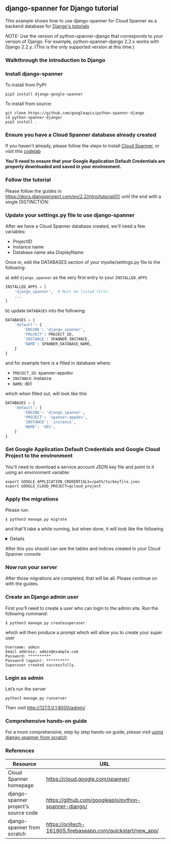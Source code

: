 ## django-spanner for Django tutorial

This example shows how to use django-spanner for Cloud Spanner as a backend database for [Django's tutorials](https://docs.djangoproject.com/en/2.2/intro/tutorial01/)

*NOTE:* Use the version of python-spanner-django that corresponds to your version of Django. For example, python-spanner-django 2.2.x works with Django 2.2.y. (This is the only supported version at this time.)

### Walkthrough the introduction to Django

### Install django-spanner
To install from PyPI:
```shell
pip3 install django-google-spanner
```
To install from source:
```shell
git clone https://github.com/googleapis/python-spanner-django
cd python-spanner-django/
pip3 install .
```

### Ensure you have a Cloud Spanner database already created
If you haven't already, please follow the steps to install [Cloud Spanner](https://cloud.google.com/spanner/docs/getting-started/set-up),
or visit this [codelab](https://opencensus.io/codelabs/spanner/#0)

**You'll need to ensure that your Google Application Default Credentials are properly downloaded and saved in your environment.**

### Follow the tutorial
Please follow the guides in https://docs.djangoproject.com/en/2.2/intro/tutorial01/ until the end with a single DISTINCTION:

### Update your settings.py file to use django-spanner
After we have a Cloud Spanner database created, we'll need a few variables:
* ProjectID
* Instance name
* Database name aka DisplayName

Once in, edit the DATABASES section of your mysite/settings.py file to the following:

a) add `django_spanner` as the very first entry to your `INSTALLED_APPS`
```python
INSTALLED_APPS = [
    'django_spanner',  # Must be listed first.
    ...
]
```

b) update `DATABASES` into the following:
```python
DATABASES = {
    'default': {
        'ENGINE': 'django_spanner',
        'PROJECT': PROJECT_ID,
        'INSTANCE': SPANNER_INSTANCE,
        'NAME': SPANNER_DATABASE_NAME,
    }
}
```

and for example here is a filled in database where:

* `PROJECT_ID`: spanner-appdev
* `INSTANCE`: instance
* `NAME`: db1

which when filled out, will look like this

```python
DATABASES = {
    'default': {
        'ENGINE': 'django_spanner',
        'PROJECT': 'spanner-appdev',
        'INSTANCE': 'instance',
        'NAME': 'db1',
    }
}
```

### Set Google Application Default Credentials and Google Cloud Project to the environment
You'll need to download a service account JSON key file and point to it using an environment variable: 
```shell
export GOOGLE_APPLICATION_CREDENTIALS=/path/to/keyfile.json
export GOOGLE_CLOUD_PROJECT=gcloud_project
```

### Apply the migrations
Please run:
```shell
$ python3 manage.py migrate
```

and that'll take a while running, but when done, it will look like the following

<details>

```shell
$ python3 manage.py migrate
Operations to perform:
  Apply all migrations: admin, auth, contenttypes, sessions
Running migrations:
  Applying contenttypes.0001_initial... OK
  Applying auth.0001_initial... OK
  Applying admin.0001_initial... OK
  Applying admin.0002_logentry_remove_auto_add... OK
  Applying admin.0003_logentry_add_action_flag_choices... OK
  Applying contenttypes.0002_remove_content_type_name... OK
  Applying auth.0002_alter_permission_name_max_length... OK
  Applying auth.0003_alter_user_email_max_length... OK
  Applying auth.0004_alter_user_username_opts... OK
  Applying auth.0005_alter_user_last_login_null... OK
  Applying auth.0006_require_contenttypes_0002... OK
  Applying auth.0007_alter_validators_add_error_messages... OK
  Applying auth.0008_alter_user_username_max_length... OK
  Applying auth.0009_alter_user_last_name_max_length... OK
  Applying auth.0010_alter_group_name_max_length... OK
  Applying auth.0011_update_proxy_permissions... OK
  Applying sessions.0001_initial... OK
```
</details>

After this you should can see the tables and indices created in your Cloud Spanner console

### Now run your server
After those migrations are completed, that will be all. Please continue on with the guides.

### Create an Django admin user
First you’ll need to create a user who can login to the admin site. Run the following command:

```shell
$ python3 manage.py createsuperuser
```
which will then produce a prompt which will allow you to create your super user
```shell
Username: admin
Email address: admin@example.com
Password: **********
Password (again): **********
Superuser created successfully.
```

### Login as admin
Let’s run the server
```shell script
python3 manage.py runserver
```
Then visit http://127.0.0.1:8000/admin/

### Comprehensive hands-on guide
For a more comprehensive, step by step hands-on guide, please visit [using django-spanner from scratch](https://orijtech-161805.firebaseapp.com/quickstart/new_app/)

### References

Resource|URL
---|---
Cloud Spanner homepage|https://cloud.google.com/spanner/
django-spanner project's source code|https://github.com/googleapis/python-spanner-django/
django-spanner from scratch|https://orijtech-161805.firebaseapp.com/quickstart/new_app/
